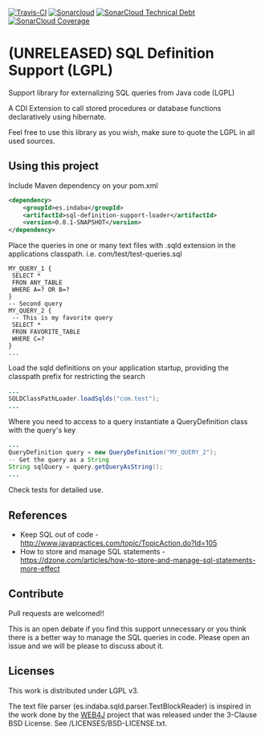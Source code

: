 

[![Travis-CI](https://travis-ci.org/IndabaConsultores/sql-definition-support.svg?branch=master)](https://travis-ci.org/IndabaConsultores/sql-definition-support) [![Sonarcloud](https://sonarcloud.io/api/badges/gate?key=es.indaba:sql-definiton-support)](https://sonarcloud.io/dashboard?id=es.indaba:sql-definiton-support) [![SonarCloud Technical Debt](https://sonarcloud.io/api/badges/measure?key=es.indaba:sql-definiton-support&metric=sqale_debt_ratio)](https://sonarcloud.io/dashboard?id=es.indaba:sql-definiton-support) [![SonarCloud Coverage](https://sonarcloud.io/api/badges/measure?key=es.indaba:sql-definiton-support&metric=coverage)](https://sonarcloud.io/dashboard?id=es.indaba:sql-definiton-support)

(UNRELEASED) SQL Definition Support (LGPL)
=============
Support library for externalizing SQL queries from Java code (LGPL)

A CDI Extension to call stored procedures or database functions declaratively using hibernate.

Feel free to use this library as you wish, make sure to quote the LGPL in all used sources.

## Using this project

Include Maven dependency on your pom.xml
```xml
<dependency>
	<groupId>es.indaba</groupId>
	<artifactId>sql-definition-support-loader</artifactId>
	<version>0.0.1-SNAPSHOT</version>
</dependency>
```
Place the queries in one or many text files with .sqld extension in the applications classpath. 
i.e. com/test/test-queries.sql

```
MY_QUERY_1 {
 SELECT * 
 FRON ANY_TABLE 
 WHERE A=? OR B=?
}
-- Second query
MY_QUERY_2 {
 -- This is my favorite query
 SELECT * 
 FRON FAVORITE_TABLE 
 WHERE C=?
}
...
```
Load the sqld definitions on your application startup, providing the classpath prefix for restricting the search

```java
...
SQLDClassPathLoader.loadSqlds("com.test");
...
```
Where you need to access to a query instantiate a QueryDefinition class with the query's key

```java
...
QueryDefinition query = new QueryDefinition("MY_QUERY_2");
-- Get the query as a String
String sqlQuery = query.getQueryAsString();
...
```

Check tests for detailed use.

## References
* Keep SQL out of code - http://www.javapractices.com/topic/TopicAction.do?Id=105
* How to store and manage SQL statements - https://dzone.com/articles/how-to-store-and-manage-sql-statements-more-effect

## Contribute
Pull requests are welcomed!!

This is an open debate if you find this support unnecessary or you think there is a better way to manage the SQL queries in code. Please open an issue and we will be please to discuss about it. 

## Licenses
This work is distributed under LGPL v3.

The text file parser (es.indaba.sqld.parser.TextBlockReader) is inspired in the work done by the [WEB4J](http://www.web4j.com/) project that was released under the 3-Clause BSD License. See /LICENSES/BSD-LICENSE.txt. 
 


